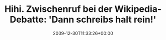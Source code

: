 ---
retweeted: false
source: <a href="http://twitter.com" rel="nofollow">Twitter Web Client</a>
entities:
  hashtags:
  - text: 26c3
    indices:
    - '72'
    - '77'
  symbols: []
  user_mentions: []
  urls: []
display_text_range:
- '0'
- '77'
favorite_count: '0'
id_str: '7193487791'
truncated: false
retweet_count: '0'
id: '7193487791'
created_at: Wed Dec 30 11:33:26 +0000 2009
favorited: false
full_text: 'Hihi. Zwischenruf bei der Wikipedia-Debatte: ''Dann schreibs halt rein!''
  #26c3'
lang: de
tags:
- 26c3
- pesos/twitter
date: '2009-12-30T11:33:26+00:00'
src: https://twitter.com/bascht/status/7193487791
original_url: https://twitter.com/bascht/status/7193487791
type: twitter_tweet
text: 'Hihi. Zwischenruf bei der Wikipedia-Debatte: ''Dann schreibs halt rein!'' #26c3'
title: 'Hihi. Zwischenruf bei der Wikipedia-Debatte: ''Dann schreibs halt rein!'''

---